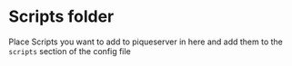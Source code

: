 # Scripts folder

Place Scripts you want to add to piqueserver in here and add them to the
`scripts` section of the config file
